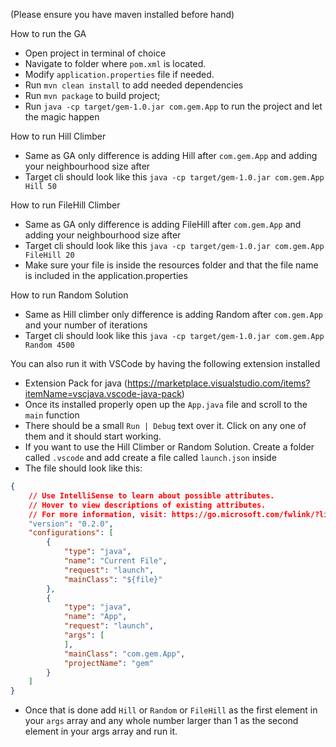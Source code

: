 (Please ensure you have maven installed before hand)

How to run the GA 
 - Open project in terminal of choice
 - Navigate to folder where `pom.xml` is located.
 - Modify `application.properties` file if needed.
 - Run `mvn clean install` to add needed dependencies
 - Run `mvn package` to build project;
 - Run `java -cp target/gem-1.0.jar com.gem.App` to run the project and let the magic happen

How to run Hill Climber
 - Same as GA only difference is adding Hill after `com.gem.App` and adding your neighbourhood size after
 - Target cli should look like this `java -cp target/gem-1.0.jar com.gem.App Hill 50`

 How to run FileHill Climber
 - Same as GA only difference is adding FileHill after `com.gem.App` and adding your neighbourhood size after
 - Target cli should look like this `java -cp target/gem-1.0.jar com.gem.App FileHill 20`
 - Make sure your file is inside the resources folder and that the file name is included in the application.properties

 How to run Random Solution
 - Same as Hill climber only difference is adding Random after `com.gem.App` and your number of iterations
 - Target cli should look like this `java -cp target/gem-1.0.jar com.gem.App Random 4500`


 You can also run it with VSCode by having the following extension installed
 - Extension Pack for java (https://marketplace.visualstudio.com/items?itemName=vscjava.vscode-java-pack)
 - Once its installed properly open up the `App.java` file and scroll to the `main` function
 - There should be a small `Run | Debug` text over it. Click on any one of them and it should start working.
 - If you want to use the Hill Climber or Random Solution. Create a folder called `.vscode` and add create a file called `launch.json` inside
 - The file should look like this:
```json
{
    // Use IntelliSense to learn about possible attributes.
    // Hover to view descriptions of existing attributes.
    // For more information, visit: https://go.microsoft.com/fwlink/?linkid=830387
    "version": "0.2.0",
    "configurations": [
        {
            "type": "java",
            "name": "Current File",
            "request": "launch",
            "mainClass": "${file}"
        },
        {
            "type": "java",
            "name": "App",
            "request": "launch",
            "args": [
            ],
            "mainClass": "com.gem.App",
            "projectName": "gem"
        }
    ]
}
```
 - Once that is done add `Hill` or `Random` or `FileHill` as the first element in your `args` array and any whole number larger than 1 as the second element in your args array and run it.